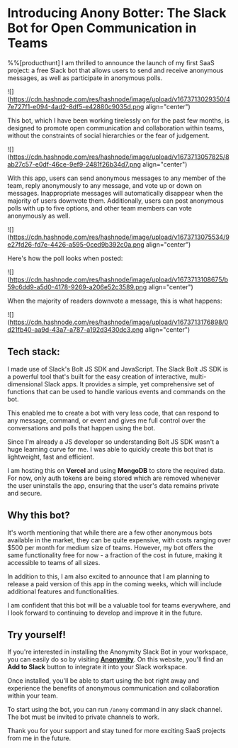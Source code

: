 # Introducing Anony Botter: The Slack Bot  for Open Communication in Teams


%%[producthunt]
I am thrilled to announce the launch of my first SaaS project: a free Slack bot that allows users to send and receive anonymous messages, as well as participate in anonymous polls.

![](https://cdn.hashnode.com/res/hashnode/image/upload/v1673713029350/47e727f1-e094-4ad2-8df5-e42880c9035d.png align="center")

This bot, which I have been working tirelessly on for the past few months, is designed to promote open communication and collaboration within teams, without the constraints of social hierarchies or the fear of judgement.

![](https://cdn.hashnode.com/res/hashnode/image/upload/v1673713057825/8ab27c57-e0df-46ce-9ef9-2481f26b34d7.png align="center")

With this app, users can send anonymous messages to any member of the team, reply anonymously to any message, and vote up or down on messages. Inappropriate messages will automatically disappear when the majority of users downvote them. Additionally, users can post anonymous polls with up to five options, and other team members can vote anonymously as well.

![](https://cdn.hashnode.com/res/hashnode/image/upload/v1673713075534/9e27fd26-fd7e-4426-a595-0ced9b392c0a.png align="center")

Here's how the poll looks when posted:

![](https://cdn.hashnode.com/res/hashnode/image/upload/v1673713108675/b59c6dd9-a5d0-4178-9269-a206e52c3589.png align="center")

When the majority of readers downvote a message, this is what happens:

![](https://cdn.hashnode.com/res/hashnode/image/upload/v1673713176898/0d21fb40-aa9d-43a7-a787-a192d3430dc3.png align="center")

## Tech stack:

I made use of Slack's Bolt JS SDK and JavaScript. The Slack Bolt JS SDK is a powerful tool that's built for the easy creation of interactive, multi-dimensional Slack apps. It provides a simple, yet comprehensive set of functions that can be used to handle various events and commands on the bot.

This enabled me to create a bot with very less code, that can respond to any message, command, or event and gives me full control over the conversations and polls that happen using the bot.

Since I'm already a JS developer so understanding Bolt JS SDK wasn't a huge learning curve for me. I was able to quickly create this bot that is lightweight, fast and efficient.

I am hosting this on **Vercel** and using **MongoDB** to store the required data. For now, only auth tokens are being stored which are removed whenever the user uninstalls the app, ensuring that the user's data remains private and secure.

## Why this bot?

It's worth mentioning that while there are a few other anonymous bots available in the market, they can be quite expensive, with costs ranging over $500 per month for medium size of teams. However, my bot offers the same functionality free for now - a fraction of the cost in future, making it accessible to teams of all sizes.

In addition to this, I am also excited to announce that I am planning to release a paid version of this app in the coming weeks, which will include additional features and functionalities.

I am confident that this bot will be a valuable tool for teams everywhere, and I look forward to continuing to develop and improve it in the future.

## Try yourself!

If you're interested in installing the Anonymity Slack Bot in your workspace, you can easily do so by visiting [**Anonymity**](https://anonymity.webflow.io/). On this website, you'll find an **Add to Slack** button to integrate it into your Slack workspace.

Once installed, you'll be able to start using the bot right away and experience the benefits of anonymous communication and collaboration within your team.

To start using the bot, you can run `/anony` command in any slack channel. The bot must be invited to private channels to work.

Thank you for your support and stay tuned for more exciting SaaS projects from me in the future.